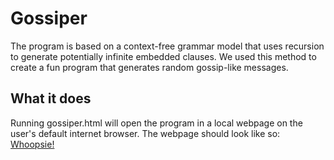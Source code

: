 # Gossiper
The program is based on a context-free grammar model that uses recursion to generate potentially infinite embedded clauses. We used this method to create a fun program that generates random gossip-like messages.

## What it does
Running gossiper.html will open the program in a local webpage on the user's default internet browser. The webpage should look like so: [Whoopsie!](readmefiles/Picture1.png)
